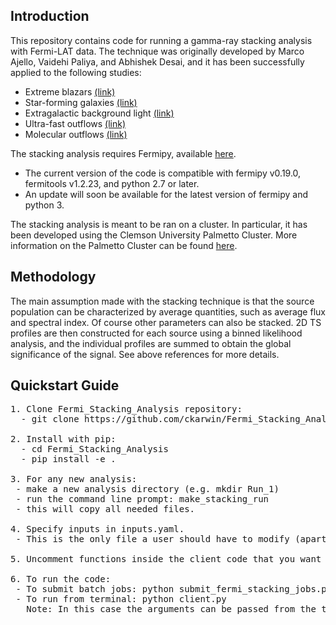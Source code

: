 ## Introduction
This repository contains code for running a gamma-ray stacking analysis with Fermi-LAT data. The technique was originally developed by Marco Ajello, Vaidehi Paliya, and Abhishek Desai, and it has been successfully applied to the following studies: <br />
* Extreme blazars [(link)](https://arxiv.org/pdf/1908.02496.pdf)  <br />
* Star-forming galaxies [(link)](https://arxiv.org/pdf/2003.05493.pdf) <br />
* Extragalactic background light [(link)](https://arxiv.org/pdf/1812.01031.pdf) <br />
* Ultra-fast outflows [(link)](https://iopscience.iop.org/article/10.3847/1538-4357/ac1bb2) <br />
* Molecular outflows [(link)](https://iopscience.iop.org/article/10.3847/1538-4357/acaf57) <br />

The stacking analysis requires Fermipy, available [here](https://fermipy.readthedocs.io/en/latest/). <br />
 - The current version of the code is compatible with fermipy v0.19.0, fermitools v1.2.23, and python 2.7 or later. 
 - An update will soon be available for the latest version of fermipy and python 3. 

The stacking analysis is meant to be ran on a cluster. In particular, it has been developed using the Clemson University Palmetto Cluster. More information on the Palmetto Cluster can be found [here](https://www.palmetto.clemson.edu/palmetto/basic/started/).  <br />


## Methodology 
The main assumption made with the stacking technique is that the source population can be characterized by average quantities, such as average flux and spectral index. Of course other parameters can also be stacked. 2D TS profiles are then constructed for each source using a binned likelihood analysis, and the individual profiles are summed to obtain the global significance of the signal. See above references for more details.  

## Quickstart Guide <br /> 
<pre>
1. Clone Fermi_Stacking_Analysis repository:
  - git clone https://github.com/ckarwin/Fermi_Stacking_Analysis.git

2. Install with pip: </b>
  - cd Fermi_Stacking_Analysis
  - pip install -e .
 
3. For any new analysis: </b>
 - make a new analysis directory (e.g. mkdir Run_1)
 - run the command line prompt: make_stacking_run
 - this will copy all needed files. 

4. Specify inputs in inputs.yaml. </b>
 - This is the only file a user should have to modify (apart from running functions in the client code).
 
5. Uncomment functions inside the client code that you want to run. </b>

6. To run the code: 
 - To submit batch jobs: python submit_fermi_stacking_jobs.py 
 - To run from terminal: python client.py
   Note: In this case the arguments can be passed from the terminial (i.e. 'srcname', ra, dec, psf) or they can be specified in the function explicitly by changing the client code.
</pre>

